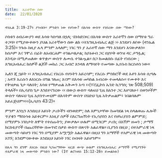 ```yaml
---
title:  አራተኛው ሰው
date:  22/01/2020
---
```


`ዳንኤል 3:19-27ን ያንብቡ። ምንድን ነው የሆነው? በእሳቱ ውስጥ የነበረው ሰው ማነው?`

ሶስቱን ዕብራውያን ወደ እሳቱ ካስጣለ በኋላ; ናቡከደናጾር በእሳቱ ውስጥ አራተኛን ሰው በማየቱ ግራ ተጋባ። የሚያውቀውን ያህል አራተኛውን ሰው ልክ ‹‹የእግዚአብሔር ልጅ ›› እንደሆነ ለየው (ዳንኤል 3:25)።   			      ንጉሱ ከዚያ ሌላ ምንም አላለም; ነገር ግን ያ አራተኛ ሰው ማን እንደሆነ እናውቃለን። ከሰዶም እና ገሞራ በፊት ለአብርሐም ተገልጦለታል; ከያዕቆብ ጋር በያቦቅ ወንዝ ዳር ታግሏል; እንዲሁ በሚቃጠለው ቁጥቋጦ ውስጥ ለሙሴ ተገልጧል። ስጋ ከመልበሱ በፊት የነበረው ; እግዚአብሔር ከሰዎች ልጆች መከራ ጋር አብሮ እንዳለ ለማሳየት የመጣው ኢየሱስ ክርስቶስ ነው።

ኤለን ጂ ኋይት ‹‹ እግዚአብሔር የእርሱ የሆኑትን አይረሳም; የእርሱ ምስክሮች ወደ እቶን እሳቱ ሲጣሉ ; አዳኙ እራሱን ለእነርሱ በግል ገለጠ; እናም በእሳቱ መካከል አብረው ተመላለሱ። የሙቀት እና የቅዝቃዜ ጌታ ባለበት; እሳቱ የማቃጠል አቅሙን አጣ ››(ፕሮፌትስ ኤንድ ኪንግስ; ገጽ 508;509) ትላለች። በኢሳያስ ጌታ እንደተናገረው ‹‹ በውኃ ውስጥ ባለፍህ ጊዜ ከአንተ ጋር እሆናለሁ፥ በወንዞችም ውስጥ ባለፍህ ጊዜ አያሰጥሙህም በእሳትም ውስጥ በሄድህ ጊዜ አትቃጠልም፥ ነበልባሉም አይፈጅህም።››(ኢሳያስ 43:2)።

ምንም እንኳን እንደዚህ አይነት ታሪኮችን ብንወድም; ስለ እምነታቸው ከመገደል ነጻ ስላልወጡ ሌሎች ጥያቄን ማስነሳቱ አይቀርም። እነዚያ ሰዎች በእርግጠኝነት የኢሳያስን እና የዘካሪያስን ልምምድ; በማያምኑ ነገስታት ለሞት የተሰጡትን; ያውቃሉ። ሁሉም በሚገርም ታሪክ; በእኛም ዘመን ; ታማኝ ክርስቲያኖች በጨረሻቸው በመጥፎ ስቃይ ውስጥ በጽናት አልፈዋል። ቢያንስ በዚህ ; በተአምራዊ ነጻ መውጣት ሳይሆን ነገር ግን በሚያም አሟሟት አልፈዋል። በዚህ ግን አማኞች ተአምራዊ ነጻ መውጣት አገኙ; እንደምናውቀው እንደዚህ አይነት ነገር በብዛት አይሆንም።

`በሌላ ጎን ደግሞ እነርሱ በዚህ ካጋጠማቸው ፍርድ ውጭ ሁሉም የእግዚአብሔር ታማኞች የሚያገኙት ተአምራዊ ነጻ መውጣት ምንድን ነው? (1ኛ ቆሮንቶስ 15:12-26ን ይመልከቱ)`